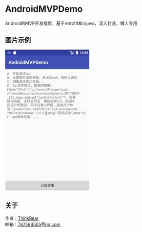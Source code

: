 # AndroidMVPDemo
Android的MVP开发框架，基于retrofit和rxjava，深入封装，懒人专用

## 图片示例

![image](https://github.com/ThinkBear/AndroidMVPDemo/blob/master/.source/1.png)

## 关于

作者：[ThinkBear](https://github.com/ThinkBear) 
<br>
邮箱：[787594505@qq.com](mailto:787594505@qq.com)
